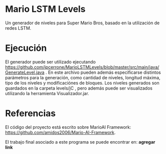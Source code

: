 # Mario LSTM Levels
Un generador de niveles para Super Mario Bros, basado en la utilización de redes LSTM.

# Ejecución
El generador puede ser utilizado ejecutando https://github.com/jpcerrone/MarioLSTMLevels/blob/master/src/main/java/GenerateLevel.java . En este archivo pueden además especificarse distintos parámetros para la generación, como cantidad de niveles, longitud máxima, tipo de los niveles y modificaciónes de bloques.
Los niveles generados son guardados en la carpeta levels/jC , pero además puede ser visualizados utilizando la herramienta Visualizador.jar.

# Referencias
El código del proyecto está escrito sobre MarioAI Framework: https://github.com/amidos2006/Mario-AI-Framework.

El trabajo final asociado a este programa se puede encontrar en: **agregar link**
